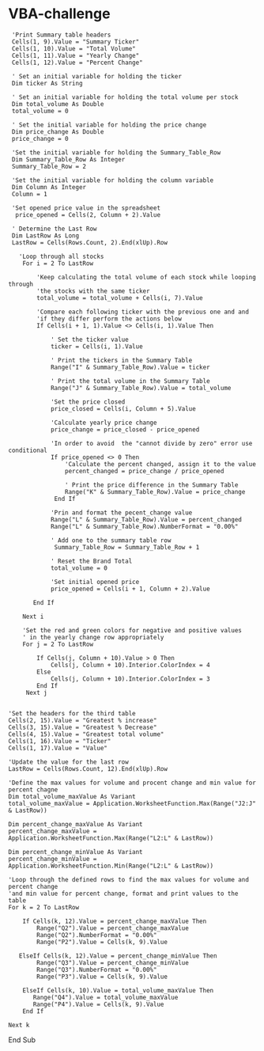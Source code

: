 # VBA-challenge
   
     'Print Summary table headers
     Cells(1, 9).Value = "Summary Ticker"
     Cells(1, 10).Value = "Total Volume"
     Cells(1, 11).Value = "Yearly Change"
     Cells(1, 12).Value = "Percent Change"
     
     ' Set an initial variable for holding the ticker
     Dim ticker As String
     
     ' Set an initial variable for holding the total volume per stock
     Dim total_volume As Double
     total_volume = 0
     
     ' Set the initial variable for holding the price change
     Dim price_change As Double
     price_change = 0
          
     'Set the initial variable for holding the Summary_Table_Row
     Dim Summary_Table_Row As Integer
     Summary_Table_Row = 2
       
     'Set the initial variable for holding the column variable
     Dim Column As Integer
     Column = 1
     
     'Set opened price value in the spreadsheet
      price_opened = Cells(2, Column + 2).Value
      
     ' Determine the Last Row
     Dim LastRow As Long
     LastRow = Cells(Rows.Count, 2).End(xlUp).Row
                            
       'Loop through all stocks
        For i = 2 To LastRow
            
            'Keep calculating the total volume of each stock while looping through
            'the stocks with the same ticker
            total_volume = total_volume + Cells(i, 7).Value
            
            'Compare each following ticker with the previous one and and
            'if they differ perform the actions below
            If Cells(i + 1, 1).Value <> Cells(i, 1).Value Then
        
                ' Set the ticker value
                ticker = Cells(i, 1).Value
                
                ' Print the tickers in the Summary Table
                Range("I" & Summary_Table_Row).Value = ticker
                
                ' Print the total volume in the Summary Table
                Range("J" & Summary_Table_Row).Value = total_volume
                
                'Set the price closed
                price_closed = Cells(i, Column + 5).Value
                
                'Calculate yearly price change
                price_change = price_closed - price_opened
                
                'In order to avoid  the "cannot divide by zero" error use conditional
                If price_opened <> 0 Then
                    'Calculate the percent changed, assign it to the value
                    percent_changed = price_change / price_opened
                    
                    ' Print the price difference in the Summary Table
                    Range("K" & Summary_Table_Row).Value = price_change
                 End If
                
                'Prin and format the pecent_change value
                Range("L" & Summary_Table_Row).Value = percent_changed
                Range("L" & Summary_Table_Row).NumberFormat = "0.00%"
                        
                ' Add one to the summary table row
                 Summary_Table_Row = Summary_Table_Row + 1
                 
                ' Reset the Brand Total
                total_volume = 0
                
                'Set initial opened price
                price_opened = Cells(i + 1, Column + 2).Value
    
           End If
           
        Next i
        
        'Set the red and green colors for negative and positive values
        ' in the yearly change row appropriately
        For j = 2 To LastRow
        
            If Cells(j, Column + 10).Value > 0 Then
                Cells(j, Column + 10).Interior.ColorIndex = 4
            Else
                Cells(j, Column + 10).Interior.ColorIndex = 3
            End If
         Next j
         
         
    'Set the headers for the third table
    Cells(2, 15).Value = "Greatest % increase"
    Cells(3, 15).Value = "Greatest % Decrease"
    Cells(4, 15).Value = "Greatest total volume"
    Cells(1, 16).Value = "Ticker"
    Cells(1, 17).Value = "Value"
    
    'Update the value for the last row
    LastRow = Cells(Rows.Count, 12).End(xlUp).Row
    
    'Define the max values for volume and procent change and min value for percent chagne
    Dim total_volume_maxValue As Variant
    total_volume_maxValue = Application.WorksheetFunction.Max(Range("J2:J" & LastRow))
    
    Dim percent_change_maxValue As Variant
    percent_change_maxValue = Application.WorksheetFunction.Max(Range("L2:L" & LastRow))
    
    Dim percent_change_minValue As Variant
    percent_change_minValue = Application.WorksheetFunction.Min(Range("L2:L" & LastRow))
            
    'Loop through the defined rows to find the max values for volume and percent change
    'and min value for percent change, format and print values to the table
    For k = 2 To LastRow
    
        If Cells(k, 12).Value = percent_change_maxValue Then
            Range("Q2").Value = percent_change_maxValue
            Range("Q2").NumberFormat = "0.00%"
            Range("P2").Value = Cells(k, 9).Value
            
       ElseIf Cells(k, 12).Value = percent_change_minValue Then
            Range("Q3").Value = percent_change_minValue
            Range("Q3").NumberFormat = "0.00%"
            Range("P3").Value = Cells(k, 9).Value
        
        ElseIf Cells(k, 10).Value = total_volume_maxValue Then
           Range("Q4").Value = total_volume_maxValue
           Range("P4").Value = Cells(k, 9).Value
        End If
        
    Next k
                     
End Sub
